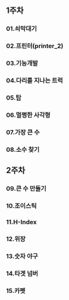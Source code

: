 ## 1주차

### 01.쇠막대기

### 02.프린터(printer_2)

### 03.기능개발

### 04.다리를 지나는 트럭

### 05.탑

### 06.멀쩡한 사각형

### 07.가장 큰 수

### 08.소수 찾기

## 2주차
### 09.큰 수 만들기

### 10.조이스틱

### 11.H-Index

### 12.위장

### 13.숫자 야구

### 14.타겟 넘버

### 15.카펫